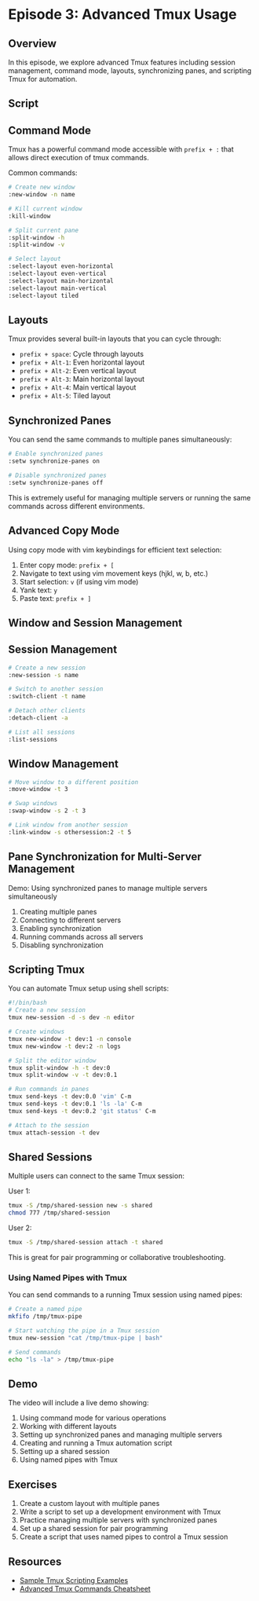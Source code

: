 # Episode 3: Advanced Tmux Usage

## Overview
In this episode, we explore advanced Tmux features including session management, command mode, layouts, synchronizing panes, and scripting Tmux for automation.

## Script

## Command Mode
Tmux has a powerful command mode accessible with `prefix + :` that allows direct execution of tmux commands.

Common commands:
```bash
# Create new window
:new-window -n name

# Kill current window
:kill-window

# Split current pane
:split-window -h
:split-window -v

# Select layout
:select-layout even-horizontal
:select-layout even-vertical
:select-layout main-horizontal
:select-layout main-vertical
:select-layout tiled
```

## Layouts
Tmux provides several built-in layouts that you can cycle through:

- `prefix + space`: Cycle through layouts
- `prefix + Alt-1`: Even horizontal layout
- `prefix + Alt-2`: Even vertical layout
- `prefix + Alt-3`: Main horizontal layout
- `prefix + Alt-4`: Main vertical layout
- `prefix + Alt-5`: Tiled layout

## Synchronized Panes
You can send the same commands to multiple panes simultaneously:

```bash
# Enable synchronized panes
:setw synchronize-panes on

# Disable synchronized panes
:setw synchronize-panes off
```

This is extremely useful for managing multiple servers or running the same commands across different environments.

## Advanced Copy Mode
Using copy mode with vim keybindings for efficient text selection:

1. Enter copy mode: `prefix + [`
2. Navigate to text using vim movement keys (hjkl, w, b, etc.)
3. Start selection: `v` (if using vim mode)
4. Yank text: `y`
5. Paste text: `prefix + ]`

## Window and Session Management

## Session Management
```bash
# Create a new session
:new-session -s name

# Switch to another session
:switch-client -t name

# Detach other clients
:detach-client -a

# List all sessions
:list-sessions
```

## Window Management
```bash
# Move window to a different position
:move-window -t 3

# Swap windows
:swap-window -s 2 -t 3

# Link window from another session
:link-window -s othersession:2 -t 5
```

## Pane Synchronization for Multi-Server Management
Demo: Using synchronized panes to manage multiple servers simultaneously
1. Creating multiple panes
2. Connecting to different servers
3. Enabling synchronization
4. Running commands across all servers
5. Disabling synchronization

## Scripting Tmux
You can automate Tmux setup using shell scripts:

```bash
#!/bin/bash
# Create a new session
tmux new-session -d -s dev -n editor

# Create windows
tmux new-window -t dev:1 -n console
tmux new-window -t dev:2 -n logs

# Split the editor window
tmux split-window -h -t dev:0
tmux split-window -v -t dev:0.1

# Run commands in panes
tmux send-keys -t dev:0.0 'vim' C-m
tmux send-keys -t dev:0.1 'ls -la' C-m
tmux send-keys -t dev:0.2 'git status' C-m

# Attach to the session
tmux attach-session -t dev
```

## Shared Sessions
Multiple users can connect to the same Tmux session:

User 1:
```bash
tmux -S /tmp/shared-session new -s shared
chmod 777 /tmp/shared-session
```

User 2:
```bash
tmux -S /tmp/shared-session attach -t shared
```

This is great for pair programming or collaborative troubleshooting.

### Using Named Pipes with Tmux
You can send commands to a running Tmux session using named pipes:

```bash
# Create a named pipe
mkfifo /tmp/tmux-pipe

# Start watching the pipe in a Tmux session
tmux new-session "cat /tmp/tmux-pipe | bash"

# Send commands
echo "ls -la" > /tmp/tmux-pipe
```

## Demo
The video will include a live demo showing:
1. Using command mode for various operations
2. Working with different layouts
3. Setting up synchronized panes and managing multiple servers
4. Creating and running a Tmux automation script
5. Setting up a shared session
6. Using named pipes with Tmux

## Exercises
1. Create a custom layout with multiple panes
2. Write a script to set up a development environment with Tmux
3. Practice managing multiple servers with synchronized panes
4. Set up a shared session for pair programming
5. Create a script that uses named pipes to control a Tmux session

## Resources
- [Sample Tmux Scripting Examples](../scripts/dev-environment-setup.sh)
- [Advanced Tmux Commands Cheatsheet](../cheatsheets/tmux-advanced.md)